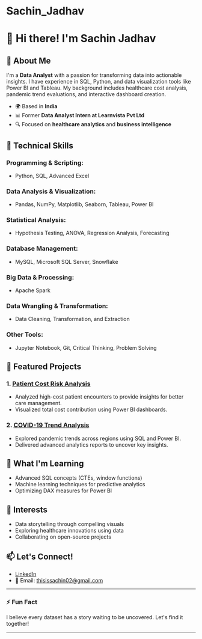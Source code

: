 # Sachin_Jadhav

# 👋 Hi there! I'm Sachin Jadhav

## 🚀 About Me
I'm a **Data Analyst** with a passion for transforming data into actionable insights. I have experience in SQL, Python, and data visualization tools like Power BI and Tableau. My background includes healthcare cost analysis, pandemic trend evaluations, and interactive dashboard creation.

- 🌍 Based in **India**  
- 📊 Former **Data Analyst Intern at Learnvista Pvt Ltd**  
- 🔍 Focused on **healthcare analytics** and **business intelligence**  

## 🔧 Technical Skills  

### Programming & Scripting:  
- Python, SQL, Advanced Excel  

### Data Analysis & Visualization:  
- Pandas, NumPy, Matplotlib, Seaborn, Tableau, Power BI  

### Statistical Analysis:  
- Hypothesis Testing, ANOVA, Regression Analysis, Forecasting  

### Database Management:  
- MySQL, Microsoft SQL Server, Snowflake  

### Big Data & Processing:  
- Apache Spark  

### Data Wrangling & Transformation:  
- Data Cleaning, Transformation, and Extraction  

### Other Tools:  
- Jupyter Notebook, Git, Critical Thinking, Problem Solving  
 

## 📂 Featured Projects
### 1. [Patient Cost Risk Analysis](https://github.com/itssachinjadhav/patient-cost-risk-analysis)
   - Analyzed high-cost patient encounters to provide insights for better care management.
   - Visualized total cost contribution using Power BI dashboards.

### 2. [COVID-19 Trend Analysis](https://github.com/itssachinjadhav/covid-trend-analysis)
   - Explored pandemic trends across regions using SQL and Power BI.
   - Delivered advanced analytics reports to uncover key insights.

## 🌱 What I'm Learning
- Advanced SQL concepts (CTEs, window functions)  
- Machine learning techniques for predictive analytics  
- Optimizing DAX measures for Power BI  

## 🎯 Interests
- Data storytelling through compelling visuals  
- Exploring healthcare innovations using data  
- Collaborating on open-source projects  

## 📫 Let's Connect!
- [LinkedIn](https://www.linkedin.com/in/sachin-jadhav-43strt12/)    
- 📧 Email: [thisissachin02@gmail.com](mailto:thisissachin02@gmail.com)

---

### ⚡ Fun Fact
I believe every dataset has a story waiting to be uncovered. Let's find it together!

---

